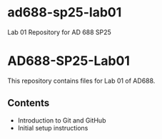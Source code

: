 # ad688-sp25-lab01
Lab 01 Repository for AD 688 SP25
# AD688-SP25-Lab01
This repository contains files for Lab 01 of AD688.

## Contents
- Introduction to Git and GitHub
- Initial setup instructions

